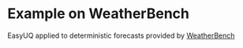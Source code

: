 # Example on WeatherBench

EasyUQ applied to deterministic forecasts provided by [WeatherBench](https://github.com/pangeo-data/WeatherBench)
